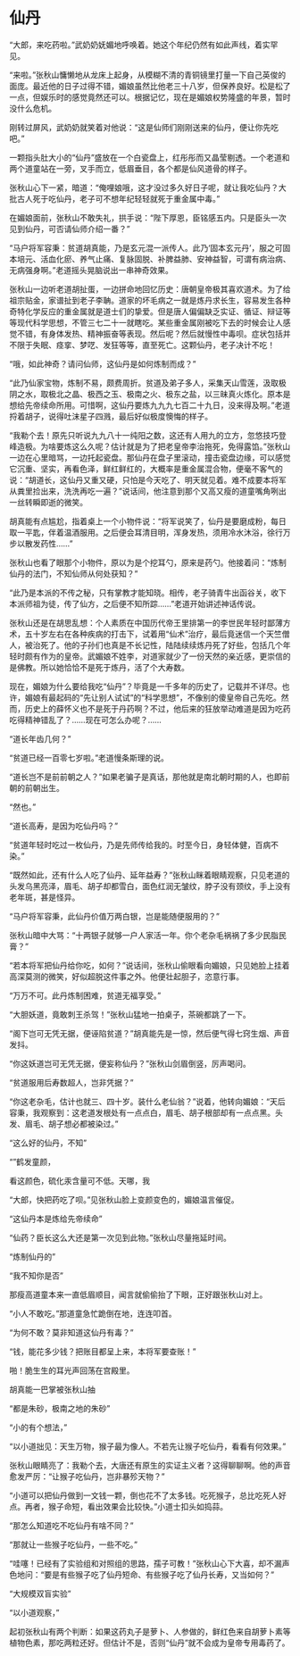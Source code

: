 # 仙丹

“大郎，来吃药啦。”武奶奶妩媚地呼唤着。她这个年纪仍然有如此声线，着实罕见。

“来啦。”张秋山慵懒地从龙床上起身，从模糊不清的青铜镜里打量一下自己英俊的面庞。最近他的日子过得不错，媚娘虽然比他老三十八岁，但保养良好。松是松了一点，但娱乐时的感觉竟然还可以。根据记忆，现在是媚娘权势隆盛的年景，暂时没什么危机。

刚转过屏风，武奶奶就笑着对他说：“这是仙师们刚刚送来的仙丹，便让你先吃吧。”

一颗指头肚大小的“仙丹”盛放在一个白瓷盘上，红彤彤而又晶莹剔透。一个老道和两个道童站在一旁，叉手而立，低眉垂目，各个都是仙风道骨的样子。

张秋山心下一紧，暗道：“俺哩娘哦，这才没过多久好日子呢，就让我吃仙丹？大批古人死于吃仙丹，老子可不想年纪轻轻就死于重金属中毒。”

在媚娘面前，张秋山不敢失礼，拱手说：“陛下厚恩，臣铭感五内。只是臣头一次见到仙丹，可否请仙师介绍一番？”

“马户将军容秉：贫道胡真能，乃是玄元混一派传人。此乃‘固本玄元丹’，服之可固本培元、活血化瘀、养气止痛、复脉固脱、补脾益肺、安神益智，可谓有病治病、无病强身啊。”老道摇头晃脑说出一串神奇效果。

张秋山一边听老道胡扯蛋，一边拼命地回忆历史：唐朝皇帝极其喜欢道术。为了给祖宗贴金，家谱扯到老子李聃。道家的坏毛病之一就是炼丹求长生，容易发生各种奇特化学反应的重金属就是道士们的挚爱。但是唐人偏偏缺乏实证、循证、辩证等等现代科学思想，不管三七二十一就瞎吃。某些重金属刚被吃下去的时候会让人感觉不错，有身体发热、精神振奋等表现。然后呢？然后就慢性中毒呗。症状包括并不限于失眠、痉挛、梦呓、发狂等等，直至死亡。这颗仙丹，老子决计不吃！

“哦，如此神奇？请问仙师，这仙丹是如何炼制而成？”

“此乃仙家宝物，炼制不易，颇费周折。贫道及弟子多人，采集天山雪莲，汲取极阴之水，取极北之晶、极西之玉、极南之火、极东之盐，以三昧真火炼化。原本是想给先帝续命所用。可惜啊，这仙丹要炼九九九七百二十九日，没来得及啊。”老道捋着胡子，说得吐沫星子四溅，最后好似极度懊悔的样子。

“我勒个去！原先只听说九九八十一纯阳之数，这还有人用九的立方，忽悠技巧登峰造极。为啥要炼这么久呢？估计就是为了把老皇帝李治拖死，免得露馅。”张秋山一边在心里暗骂，一边托起瓷盘。那仙丹在盘子里滚动，撞击瓷盘边缘，可以感觉它沉重、坚实，再看色泽，鲜红鲜红的，大概率是重金属混合物，便毫不客气的说：“胡道长，这仙丹又重又硬，只怕是今天吃了、明天就见着。难不成要本将军从粪里捡出来，洗洗再吃一遍？”说话间，他注意到那个又高又瘦的道童嘴角咧出一丝转瞬即逝的微笑。

胡真能有点尴尬，指着桌上一个小物件说：“将军说笑了，仙丹是要磨成粉，每日取一平匙，伴着温酒服用。之后便会耳清目明，浑身发热，须用冷水沐浴，徐行万步以散发药性……”

张秋山也看了眼那个小物件，原以为是个挖耳勺，原来是药勺。他接着问：“炼制仙丹的法门，不知仙师从何处获知？”

“此乃是本派的不传之秘，只有掌教才能知晓。相传，老子骑青牛出函谷关，收下本派师祖为徒，传了仙方，之后便不知所踪……”老道开始讲述神话传说。

张秋山还是在胡思乱想：个人素质在中国历代帝王里排第一的李世民年轻时鄙薄方术，五十岁左右在各种疾病的打击下，试着用“仙术”治疗，最后竟迷信一个天竺僧人，被治死了。他的子孙们也真是不长记性，陆陆续续炼丹死了好些，包括几个年轻时颇有作为的皇帝。武媚娘不姓李，对道家就少了一份天然的亲近感，更崇信的是佛教。所以她恰恰不是死于炼丹，活了个大寿数。

现在，媚娘为什么要给我吃“仙丹”？毕竟是一千多年的历史了，记载并不详尽。也许，媚娘有最起码的“先让别人试试”的“科学思想”，不像别的傻皇帝自己先吃。然而，历史上的薛怀义也不是死于丹药啊？不过，他后来的狂放举动难道是因为吃药吃得精神错乱了？……现在可怎么办呢？……

“道长年齿几何？”

“贫道已经一百零七岁啦。”老道慢条斯理的说。

“道长岂不是前前朝之人？”如果老骗子是真话，那他就是南北朝时期的人，也即前朝的前朝出生。

“然也。”

“道长高寿，是因为吃仙丹吗？”

“贫道年轻时吃过一枚仙丹，乃是先师传给我的。时至今日，身轻体健，百病不染。”

“既然如此，还有什么人吃了仙丹、延年益寿？”张秋山眯着眼睛观察，只见老道的头发乌黑亮泽，眉毛、胡子却都雪白，面色红润无皱纹，脖子没有颈纹，手上没有老年斑，甚是怪异。

“马户将军容秉，此仙丹价值万两白银，岂是能随便服用的？”

张秋山暗中大骂：“十两银子就够一户人家活一年。你个老杂毛祸祸了多少民脂民膏？”

“若本将军把仙丹给你吃，如何？”说话间，张秋山偷眼看向媚娘，只见她脸上挂着高深莫测的微笑，好似超脱这件事之外。他便壮起胆子，恣意行事。

“万万不可。此丹炼制困难，贫道无福享受。”

“大胆妖道，竟敢刺王杀驾！”张秋山猛地一拍桌子，茶碗都跳了一下。

“阁下岂可无凭无据，便诬陷贫道？”胡真能先是一惊，然后便气得七窍生烟、声音发抖。

“你这妖道岂可无凭无据，便妄称仙丹？”张秋山剑眉倒竖，厉声喝问。

“贫道服用后寿数超人，岂非凭据？”

“你这老杂毛，估计也就三、四十岁。装什么老仙翁？”说着，他转向媚娘：“天后容秉，我观察到：这老道发根处有一点点白，眉毛、胡子根部却有一点点黑。头发、眉毛、胡子想必都被染过。”



“这么好的仙丹，不知”







“”鹤发童颜，



看这颜色，硫化汞含量可不低。天哪，我





“大郎，快把药吃了呗。”见张秋山脸上变颜变色的，媚娘温言催促。

“这仙丹本是炼给先帝续命”

“仙药？臣长这么大还是第一次见到此物。”张秋山尽量拖延时间。



“炼制仙丹的”

“我不知你是否”

那瘦高道童本来一直低眉顺目，闻言就偷偷抬了下眼，正好跟张秋山对上。


“小人不敢吃。”那道童急忙跪倒在地，连连叩首。

“为何不敢？莫非知道这仙丹有毒？”

“钱，能花多少钱？把账目都呈上来，本将军要查账！”

啪！脆生生的耳光声回荡在宫殿里。

胡真能一巴掌被张秋山抽

“都是朱砂，极南之地的朱砂”

“小的有个想法，”

“以小道拙见：天生万物，猴子最为像人。不若先让猴子吃仙丹，看看有何效果。”

张秋山眼睛亮了：我勒个去，大唐还有原生的实证主义者？这得聊聊啊。他的声音愈发严厉：“让猴子吃仙丹，岂非暴殄天物？”

“小道可以把仙丹做到一文钱一颗，倒也花不了太多钱。吃死猴子，总比吃死人好点。再者，猴子命短，看出效果会比较快。”小道士扣头如捣蒜。

“那怎么知道吃不吃仙丹有啥不同？”

“那就让一些猴子吃仙丹，一些不吃。”

“哇噻！已经有了实验组和对照组的思路，孺子可教！”张秋山心下大喜，却不漏声色地问：“要是有些猴子吃了仙丹短命、有些猴子吃了仙丹长寿，又当如何？”

“大规模双盲实验”

“以小道观察，”

起初张秋山有两个判断：如果这药丸子是萝卜、人参做的，鲜红色来自胡萝卜素等植物色素，那吃两粒还好。但估计不是，否则“仙丹”就不会成为皇帝专用毒药了。